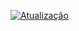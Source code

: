 [![Atualização](https://github.com/dados-mg/populacao-carceraria/actions/workflows/main.yaml/badge.svg)](https://github.com/dados-mg/populacao-carceraria/actions/workflows/main.yaml)

